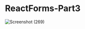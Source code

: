 # ReactForms-Part3
![Screenshot (269)](https://github.com/sunphoenix1707/ReactForms-Part3/assets/114605699/71e6f1ff-5aed-41a9-977f-911fb2539396)
